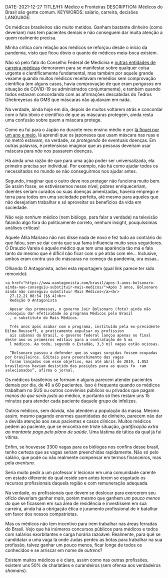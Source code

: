 <!DOCTYPE html>
<meta http-equiv="content-type" content="text/html; charset=utf-8">
<link rel="stylesheet" href="../css/style.css" type="text/css">
<!-- PLAIN TEXT -->
DATE: 2021-12-27
TITLE/H1: Médico e Fronteiras
DESCRIPTION: Médicos do Brasil são gente comum.
KEYWORDS: salário, carreira, decisões
LANGUAGE: 

<!-- DATE MUST BE IN THE FORMAT YYY-MM-DD -->
<!-- H1 WILL BE ADDED TO POST/ARTICLE HEADER -->
<!-- KEYWORD DELIMITER IS COMMA -->


<!-- HYPERTEXT -->


Os médicos brasileiros são muito metidos. Ganham bastante dinheiro (como deveriam)
mas tem pacientes demais e não conseguem dar muita atenção a quem realmente precisa.

Minha crítica com relação aos médicos se reforçou desde o início da pandemia,
visto que ficou óbvio o quanto de médicos meia-boca existem.

Não só pelo
fato do Conselho Federal de Medicina e [outras entidades de carreira médicas](https://www.oantagonista.com/brasil/associacao-de-medicos-se-posiciona-a-favor-da-vacinacao-de-criancas-de-5-a-11/)
demorarem para se manifestar sobre qualquer coisa urgente e cientificamente
fundamental, mas também por aquele grande vexame quando
muitos médicos receitavam remédios sem comprovação científica (em alguns
casos, havia comprovação de que eram *perigosos* em situação de COVID-19 se
administrados conjuntamente), e também quando todos estavam concordando
com as afirmações descabidas do Tedros Ghebreyesus da
<span title="Organização Mundial da Saúde">OMS</span> que máscaras não
ajudavam em nada.


Na verdade, ainda hoje em dia, depois de muitos voltarem atrás e concordar 
com o fato óbvio e científico de que as máscaras protegem, ainda resta
uma confusão sobre quem a máscara protege.

Como eu fui para o Japão no durante meu ensino médio e por [lá fiquei
por um ano e meio](https://mountaineerbr.github.io/blog/0/espelho.html),
lá aprendi que os japoneses que usam máscara nas ruas e no metrô estavam,
na verdade, *se protegendo* de eventuais doenças. Em outras palavras, é pretensioso imaginar que as pessoas 
deveriam usar máscara para *não nos* passarem doenças.

Há ainda uma razão de que para uma ação poder ser
universalizada, ela primeiro precisa ser individual. Por exemplo, não
há como ajudar todos os necessitados no mundo se não conseguirmos nos
ajudar antes.

Segundo, imaginar que o outro deve nos proteger não funciona muito bem.
Se assim fosse, se estivéssemos nesse nível, pobres enriqueceriam,
doentes seriam curados ou suas doenças amenizadas, haveria emprego e terra 
para todos em uma sociedade perfeita, até mesmo para aqueles que não
desejariam trabalhar e só aproveitar os benefícios da vida em sociedade.


Não vejo *nenhum* médico (nem biólogo, para falar a verdade)
na televisão falando algo fora do politicamente
correto, nenhum <span lang="en">insight</span>, pouquíssimas análises críticas!

Aquele Átila Mariano não nos disse nada de novo e fez tudo ao contrário
do que falou, sem se dar conta que sua fama influencia muito seus seguidores.
O Drauzio Varela é aquele médico que tem uma aparência tão má e fala
tanto do mesmo que é difícil não ficar com o pé atrás com ele...
Inclusive, ambos eram contra uso do máscaras no começo da pandemia,
ora essas..


Olhando O Antagonista, achei esta reportagem (qual link parece ter sido <span title="ou atualizado??">removido</span>):

    <a href="https://www.oantagonista.com/brasil/apos-3-anos-bolsonaro-ainda-nao-conseguiu-substituir-mais-medicos/">Após 3 anos, Bolsonaro ainda não conseguiu substituir Mais Médicos</a><br>
      27.12.21 08:54 [$$ 4]<br>
      Redação O Antagonista
    
      Apesar das promessas, o governo Jair Bolsonaro (foto) ainda não conseguiu dar efetividade ao programa Médicos pelo Brasil
      , o substituto do Mais Médicos.
    
      Três anos após acabar com o programa, instituído pela ex-presidente Dilma Rousseff, e praticamente expulsar os profission
      ais cubanos do Brasil, o governo federal lançou apenas no final deste ano os primeiros editais para a contratação de 5 mi
      l médicos. Ao todo, segundo o Estadão, 3,3 mil vagas estão ociosas.
    
      “Bolsonaro passou a defender que as vagas surgidas fossem ocupadas por brasileiros. Editais para preenchimento das vagas
      foram lançados com esse objetivo, mas até abril de 2019, 1.052 brasileiros haviam desistido das posições para as quais fo  ram selecionados”, afirma o jornal.


Os médicos brasileiros se formam e alguns parecem atender pacientes demais por dia,
de 40 a 60 pacientes. Isso é frequente quando os médicos trabalham no SUS
ou outros convênios públicos ou privados que pagam *menos do que seria justo*
ao médico, e portanto só lhes restam uns 15 minutos para atender cada paciente
daquele grupo de infelizes.

Outros médicos, sem dúvida, não atendem a população da massa. Mesmo assim,
mesmo pagando enormes quantidades de dinheiro, parecem não dar a devida atenção
aos seus pacientes e casos clínicos. Muitos médicos pedem ao paciente,
que se encontra em triste situação, *gratificação extra ao
montante pago pelo plano de saúde*. Uma lástima de tática da qual já fui vítima.

Enfim, se houvesse 3300 vagas para os biólogos nos confins desse brasil,
tenho certeza que as vagas seriam preenchidas rapidamente.
Não só pelo salário, que pode
ou não realmente compensar em termos financeiros, mas pela *aventura*.

Seria muito pedir a um professor ir lecionar em uma comunidade
carente em estado diferente do qual reside sem antes terem se esgotado
os recursos profissionais daquela região e com remuneração adequada.

Na verdade, os profissionais que devem se deslocar para exercerem seu ofício
deveriam ganhar *mais*, porém mesmo que ganhem *um pouco menos* do que
se ficassem em sua área de residência e investissem em sua carreira,
ainda há a obrigação ética e juramento profissional de ir batalhar em favor dos nossos
compatriotas.

Mas os médicos não tem incentivo para irem trabalhar nas áreas ferradas
do Brasil. Vejo que há inúmeros concursos públicos para médicos e todos
com salários exorbitantes e carga horária razoável. Realmente, para
quê se candidatar a uma vaga lá onde Judas perdeu as botas para trabalhar
na sua profissão, talvez ganhar um pouco menos, ficar longe de todos os
conhecidos e se arriscar em nome de *outrens*? 

Existem muitos médicos e é claro, assim como nas outras profissões, existem
uns 50% de charlatães e curandeiros (sem ofensa aos verdadeiros *shamans*).


